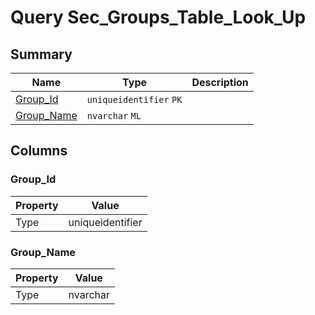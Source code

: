 # Query Sec_Groups_Table_Look_Up


## Summary

| Name | Type | Description |
| - | - | --- |
|[Group_Id](#group_id)|`uniqueidentifier` `PK`||
|[Group_Name](#group_name)|`nvarchar` `ML`||

## Columns

### Group_Id

| Property | Value |
| - | - |
|Type|uniqueidentifier|

### Group_Name

| Property | Value |
| - | - |
|Type|nvarchar|


